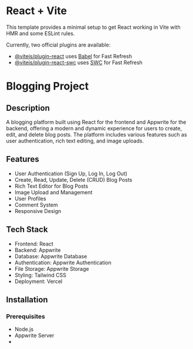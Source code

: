 # React + Vite

This template provides a minimal setup to get React working in Vite with HMR and some ESLint rules.

Currently, two official plugins are available:

- [@vitejs/plugin-react](https://github.com/vitejs/vite-plugin-react/blob/main/packages/plugin-react/README.md) uses [Babel](https://babeljs.io/) for Fast Refresh
- [@vitejs/plugin-react-swc](https://github.com/vitejs/vite-plugin-react-swc) uses [SWC](https://swc.rs/) for Fast Refresh

# Blogging Project

## Description
A blogging platform built using React for the frontend and Appwrite for the backend, offering a modern and dynamic experience for users to create, edit, and delete blog posts. The platform includes various features such as user authentication, rich text editing, and image uploads.

## Features
- User Authentication (Sign Up, Log In, Log Out)
- Create, Read, Update, Delete (CRUD) Blog Posts
- Rich Text Editor for Blog Posts
- Image Upload and Management
- User Profiles
- Comment System
- Responsive Design

## Tech Stack
- Frontend: React
- Backend: Appwrite
- Database: Appwrite Database
- Authentication: Appwrite Authentication
- File Storage: Appwrite Storage
- Styling: Tailwind CSS
- Deployment: Vercel

## Installation

### Prerequisites
- Node.js
- Appwrite Server
- 
